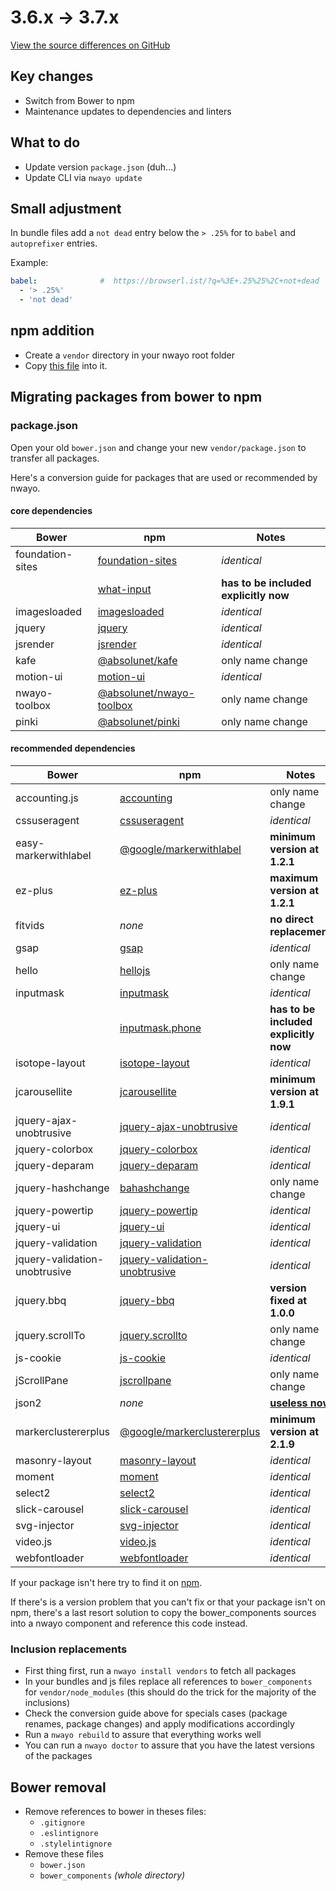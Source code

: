 # 3.6.x → 3.7.x
[View the source differences on GitHub](https://github.com/absolunet/nwayo/compare/3.6.0...3.7.0)

## Key changes
- Switch from Bower to npm
- Maintenance updates to dependencies and linters

## What to do
- Update version `package.json` (duh...)
- Update CLI via `nwayo update`

## Small adjustment
In bundle files add a `not dead` entry below the `> .25%` for to `babel` and `autoprefixer` entries.

Example:
```yaml
babel:              #  https://browserl.ist/?q=%3E+.25%25%2C+not+dead
  - '> .25%'
  - 'not dead'
```

## npm addition
- Create a `vendor` directory in your nwayo root folder
- Copy [this file](https://raw.githubusercontent.com/absolunet/nwayo/3.7.0/packages/grow-project/boilerplate/vendor/package.json) into it.

## Migrating packages from bower to npm

### package.json
Open your old `bower.json` and change your new `vendor/package.json` to transfer all packages.

Here's a conversion guide for packages that are used or recommended by nwayo.

#### core dependencies
| Bower | npm | Notes |
|---|---|---|
| foundation-sites | [foundation-sites](https://www.npmjs.com/package/foundation-sites)                 | *identical* |
|                  | [what-input](https://www.npmjs.com/package/what-input)                             | **has to be included explicitly now** |
| imagesloaded     | [imagesloaded](https://www.npmjs.com/package/imagesloaded)                         | *identical* |
| jquery           | [jquery](https://www.npmjs.com/package/jquery)                                     | *identical* |
| jsrender         | [jsrender](https://www.npmjs.com/package/jsrender)                                 | *identical* |
| kafe             | [@absolunet/kafe](https://www.npmjs.com/package/@absolunet/kafe)                   | only name change |
| motion-ui        | [motion-ui](https://www.npmjs.com/package/motion-ui)                               | *identical* |
| nwayo-toolbox    | [@absolunet/nwayo-toolbox](https://www.npmjs.com/package/@absolunet/nwayo-toolbox) | only name change |
| pinki            | [@absolunet/pinki](https://www.npmjs.com/package/@absolunet/pinki)                 | only name change |

#### recommended dependencies
| Bower | npm | Notes |
|---|---|---|
| accounting.js                 | [accounting](https://www.npmjs.com/package/accounting)                                       | only name change |
| cssuseragent                  | [cssuseragent](https://www.npmjs.com/package/cssuseragent)                                   | *identical* |
| easy-markerwithlabel          | [@google/markerwithlabel](https://www.npmjs.com/package/@google/markerwithlabel)             | **minimum version at 1.2.1** |
| ez-plus                       | [ez-plus](https://www.npmjs.com/package/ez-plus)                                             | **maximum version at 1.2.1** |
| fitvids                       | *none*                                                                                       | **no direct replacement**|
| gsap                          | [gsap](https://www.npmjs.com/package/gsap)                                                   | *identical* |
| hello                         | [hellojs](https://www.npmjs.com/package/hellojs)                                             | only name change |
| inputmask                     | [inputmask](https://www.npmjs.com/package/inputmask)                                         | *identical* |
|                               | [inputmask.phone](https://www.npmjs.com/package/inputmask.phone)                             | **has to be included explicitly now** |
| isotope-layout                | [isotope-layout](https://www.npmjs.com/package/isotope-layout)                               | *identical*|
| jcarousellite                 | [jcarousellite](https://www.npmjs.com/package/jcarousellite)                                 | **minimum version at 1.9.1** |
| jquery-ajax-unobtrusive       | [jquery-ajax-unobtrusive](https://www.npmjs.com/package/jquery-ajax-unobtrusive)             | *identical* |
| jquery-colorbox               | [jquery-colorbox](https://www.npmjs.com/package/jquery-colorbox)                             | *identical* |
| jquery-deparam                | [jquery-deparam](https://www.npmjs.com/package/jquery-deparam)                               | *identical* |
| jquery-hashchange             | [bahashchange](https://www.npmjs.com/package/bahashchange)                                   | only name change |
| jquery-powertip               | [jquery-powertip](https://www.npmjs.com/package/jquery-powertip)                             | *identical* |
| jquery-ui                     | [jquery-ui](https://www.npmjs.com/package/jquery-ui)                                         | *identical* |
| jquery-validation             | [jquery-validation](https://www.npmjs.com/package/jquery-validation)                         | *identical* |
| jquery-validation-unobtrusive | [jquery-validation-unobtrusive](https://www.npmjs.com/package/jquery-validation-unobtrusive) | *identical* |
| jquery.bbq                    | [jquery-bbq](https://www.npmjs.com/package/jquery-bbq)                                       | **version fixed at 1.0.0** |
| jquery.scrollTo               | [jquery.scrollto](https://www.npmjs.com/package/jquery.scrollto)                             | only name change |
| js-cookie                     | [js-cookie](https://www.npmjs.com/package/js-cookie)                                         | *identical* |
| jScrollPane                   | [jscrollpane](https://www.npmjs.com/package/jscrollpane)                                     | only name change |
| json2                         | *none*                                                                                       | **[useless now](https://caniuse.com/#feat=json)** |
| markerclustererplus           | [@google/markerclustererplus](https://www.npmjs.com/package/@google/markerclustererplus)     | **minimum version at 2.1.9** |
| masonry-layout                | [masonry-layout](https://www.npmjs.com/package/masonry-layout)                               | *identical* |
| moment                        | [moment](https://www.npmjs.com/package/moment)                                               | *identical* |
| select2                       | [select2](https://www.npmjs.com/package/select2)                                             | *identical* |
| slick-carousel                | [slick-carousel](https://www.npmjs.com/package/slick-carousel)                               | *identical* |
| svg-injector                  | [svg-injector](https://www.npmjs.com/package/svg-injector)                                   | *identical* |
| video.js                      | [video.js](https://www.npmjs.com/package/video.js)                                           | *identical* |
| webfontloader                 | [webfontloader](https://www.npmjs.com/package/webfontloader)                                 | *identical* |

If your package isn't here try to find it on [npm](https://www.npmjs.com/).

If there's is a version problem that you can't fix or that your package isn't on npm, there's a last resort solution to copy the bower_components sources into a nwayo component and reference this code instead.


### Inclusion replacements
- First thing first, run a `nwayo install vendors` to fetch all packages
- In your bundles and js files replace all references to `bower_components` for `vendor/node_modules` (this should do the trick for the majority of the inclusions)
- Check the conversion guide above for specials cases (package renames, package changes) and apply modifications accordingly
- Run a `nwayo rebuild` to assure that everything works well
- You can run a `nwayo doctor` to assure that you have the latest versions of the packages


## Bower removal
- Remove references to bower in theses files:
	- `.gitignore`
	- `.eslintignore`
	- `.stylelintignore`
- Remove these files
	- `bower.json`
	- `bower_components` *(whole directory)*

